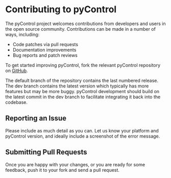 # Contributing to pyControl

The pyControl project welcomes contributions from developers and
users in the open source community. Contributions can be made in a number of ways, including:

- Code patches via pull requests
- Documentation improvements
- Bug reports and patch reviews

To get started improving pyControl, fork the relevant pyControl repository on [GitHub](https://github.com/pyControl).

The default branch of the repository contains the last numbered release. The dev branch contains the latest version which typically has more features but may be more buggy. pyControl development should build on the latest commit in the dev branch to facilitate integrating it back into the codebase.

## Reporting an Issue

Please include as much detail as you can. Let us know your platform and pyControl version, and ideally include a screenshot of the error message.

## Submitting Pull Requests

Once you are happy with your changes, or you are ready for some feedback, push it to your fork and send a pull request.
